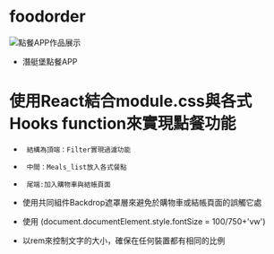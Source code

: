 # foodorder
![點餐APP作品展示](https://github.com/XinYuan-H/react-foodorder/blob/main/foodorderGIF.gif?raw=true)


- 潛艇堡點餐APP



# 使用React結合module.css與各式Hooks function來實現點餐功能

-      結構為頂端：Filter實現過濾功能
-      中間：Meals_list放入各式餐點
-      尾端:加入購物車與結帳頁面

- 使用共同組件Backdrop遮罩層來避免於購物車或結帳頁面的誤觸它處

- 使用 (document.documentElement.style.fontSize = 100/750+'vw')
- 以rem來控制文字的大小，確保在任何裝置都有相同的比例





